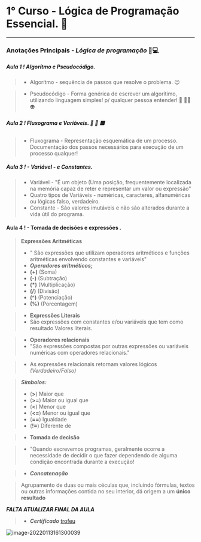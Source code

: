 # 1° Curso - Lógica de Programação Essencial. 🤔
---------------
### Anotações Principais - ___Lógica de programação___  📓💻

##### Aula 1 ! Algorítmo e Pseudocódigo.

> - Algorítmo - sequência de passos que resolve o problema. 😉

> - Pseudocódigo - Forma genérica de escrever um algorítimo, utilizando linguagem simples! p/ qualquer pessoa entender! 🧔 🤷‍♀️ 👽 

##### Aula 2 ! ___Fluxograma e Variáveis___. 🔵 🔶 🟦 

> - Fluxograma - Representação esquemática de um processo. Documentação dos passos necessários para execução de um processo qualquer! 

##### Aula 3 ! - **Variável** - e **Constantes**. 

> - Variável - "É um objeto (Uma posição, frequentemente localizada na memória capaz de reter e representar um valor ou expressão"
> - Quatro tipos de Variáveis - numéricas, caracteres, alfanuméricas ou lógicas falso, verdadeiro. 
> - Constante - São valores imutáveis e não são alterados durante a vida útil do programa.

#### Aula 4 ! - Tomada de **decisões** e **expressões** .

> **Expressões Aritméticas**
> - " São expressões que utilizam operadores aritméticos e funções aritméticas envolvendo constantes e variáveis" 
> - ***Operadores aritméticos;***
> - **(+)** (Soma)
> - **(-)** (Subtração)
> - **(*)** (Multiplicação)
> - **(/)** (Divisão)
> - **(^)** (Potenciação)
> - **(%)** (Porcentagem)

> - **Expressões Literais**
> - São expressões com constantes e/ou variáveis que tem como resultado Valores literais.

> - **Operadores relacionais**
> - "São expressões compostas por outras expressões ou variáveis numéricas com operadores relacionais."

> - As expressões relacionais retornam valores lógicos *(Verdadeiro/Falso)*

> ***Símbolos:***
>  - (**>**) Maior que
>  - (**>=**) Maior ou igual que
>  - (**<**) Menor que
>  - (**<=**) Menor ou igual que
>  - (**==**) Igualdade
>  - (**!=**) Diferente de

> - **Tomada de decisão**

> - "Quando escrevemos programas, geralmente ocorre a necessidade de decidir o que fazer dependendo de alguma condição encontrada durante a execução!

> - ***Concatenação***

> Agrupamento de duas ou mais céculas que, incluindo fórmulas, textos ou outras informações contida no seu interior, dá origem a um __único resultado__  

***FALTA ATUALIZAR FINAL DA AULA***

> - ___Certificado___ [trofeu](C:\Users\W10\Desktop\trofeu.jpg)

![image-20220113161300039](C:\Users\W10\AppData\Roaming\Typora\typora-user-images\image-20220113161300039.png)



